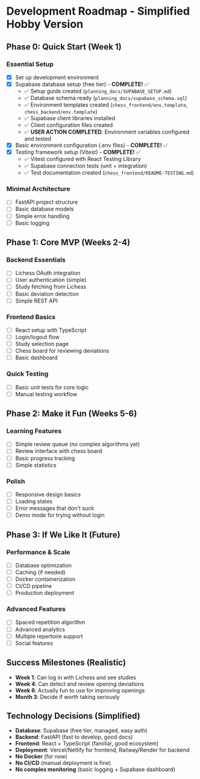 # Development Roadmap - Simplified Hobby Version

## Phase 0: Quick Start (Week 1)
### Essential Setup
- [x] Set up development environment
- [x] Supabase database setup (free tier) - **COMPLETE!** ✅
  - ✅ Setup guide created (`planning_docs/SUPABASE_SETUP.md`)
  - ✅ Database schema ready (`planning_docs/supabase_schema.sql`)
  - ✅ Environment templates created (`chess_frontend/env.template`, `chess_backend/env.template`)
  - ✅ Supabase client libraries installed
  - ✅ Client configuration files created
  - ✅ **USER ACTION COMPLETED**: Environment variables configured and tested
- [x] Basic environment configuration (.env files) - **COMPLETE!** ✅
- [x] Testing framework setup (Vitest) - **COMPLETE!** ✅
  - ✅ Vitest configured with React Testing Library
  - ✅ Supabase connection tests (unit + integration)
  - ✅ Test documentation created (`chess_frontend/README-TESTING.md`)

### Minimal Architecture
- [ ] FastAPI project structure
- [ ] Basic database models
- [ ] Simple error handling
- [ ] Basic logging

## Phase 1: Core MVP (Weeks 2-4)
### Backend Essentials
- [ ] Lichess OAuth integration
- [ ] User authentication (simple)
- [ ] Study fetching from Lichess
- [ ] Basic deviation detection
- [ ] Simple REST API

### Frontend Basics
- [ ] React setup with TypeScript
- [ ] Login/logout flow
- [ ] Study selection page
- [ ] Chess board for reviewing deviations
- [ ] Basic dashboard

### Quick Testing
- [ ] Basic unit tests for core logic
- [ ] Manual testing workflow

## Phase 2: Make it Fun (Weeks 5-6)
### Learning Features
- [ ] Simple review queue (no complex algorithms yet)
- [ ] Review interface with chess board
- [ ] Basic progress tracking
- [ ] Simple statistics

### Polish
- [ ] Responsive design basics
- [ ] Loading states
- [ ] Error messages that don't suck
- [ ] Demo mode for trying without login

## Phase 3: If We Like It (Future)
### Performance & Scale
- [ ] Database optimization
- [ ] Caching (if needed)
- [ ] Docker containerization
- [ ] CI/CD pipeline
- [ ] Production deployment

### Advanced Features
- [ ] Spaced repetition algorithm
- [ ] Advanced analytics
- [ ] Multiple repertoire support
- [ ] Social features

## Success Milestones (Realistic)
- **Week 1**: Can log in with Lichess and see studies
- **Week 4**: Can detect and review opening deviations
- **Week 6**: Actually fun to use for improving openings
- **Month 3**: Decide if worth taking seriously

## Technology Decisions (Simplified)
- **Database**: Supabase (free tier, managed, easy auth)
- **Backend**: FastAPI (fast to develop, good docs)
- **Frontend**: React + TypeScript (familiar, good ecosystem)
- **Deployment**: Vercel/Netlify for frontend, Railway/Render for backend
- **No Docker** (for now)
- **No CI/CD** (manual deployment is fine)
- **No complex monitoring** (basic logging + Supabase dashboard)